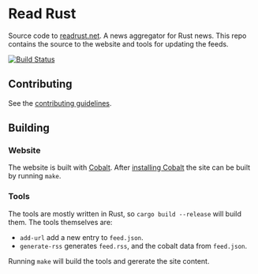 # Read Rust

Source code to [readrust.net][self]. A news aggregator for Rust news.
This repo contains the source to the website and tools for updating the feeds.

[![Build Status](https://travis-ci.org/wezm/read-rust.svg?branch=master)](https://travis-ci.org/wezm/read-rust)

## Contributing

See the [contributing guidelines][contributing].

## Building

### Website

The website is built with [Cobalt]. After [installing Cobalt][install-cobalt]
the site can be built by running `make`.

### Tools

The tools are mostly written in Rust, so `cargo build --release` will build
them. The tools themselves are:

* `add-url` add a new entry to `feed.json`.
* `generate-rss` generates `feed.rss`, and the cobalt data from `feed.json`.

Running `make` will build the tools and gererate the site content.

[self]: http://readrust.net/
[contributing]: https://github.com/wezm/read-rust/blob/master/.github/contributing.md
[#Rust2018]: https://blog.rust-lang.org/2018/01/03/new-years-rust-a-call-for-community-blogposts.html
[Cobalt]: http://cobalt-org.github.io/
[install-cobalt]: http://cobalt-org.github.io/docs/install.html
